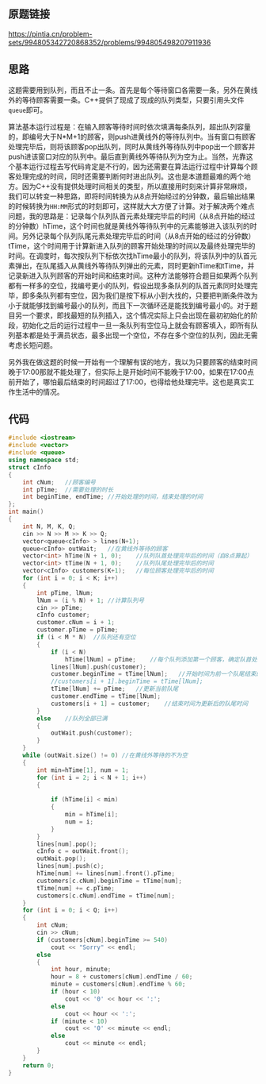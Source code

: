 ## 原题链接
https://pintia.cn/problem-sets/994805342720868352/problems/994805498207911936

## 思路
这题需要用到队列，而且不止一条。首先是每个等待窗口各需要一条，另外在黄线外的等待顾客需要一条。C++提供了现成了现成的队列类型，只要引用头文件`queue`即可。

算法基本运行过程是：在输入顾客等待时间时依次填满每条队列，超出队列容量的，即编号大于N*M+1的顾客，则push进黄线外的等待队列中。当有窗口有顾客处理完毕后，则将该顾客pop出队列，同时从黄线外等待队列中pop出一个顾客并push进该窗口对应的队列中。最后直到黄线外等待队列为空为止。当然，光靠这个基本运行过程去写代码肯定是不行的，因为还需要在算法运行过程中计算每个顾客处理完成的时间，同时还需要判断何时进出队列。这也是本道题最难的两个地方。因为C++没有提供处理时间相关的类型，所以直接用时刻来计算非常麻烦，我们可以转变一种思路，即将时间转换为从8点开始经过的分钟数，最后输出结果的时候转换为`HH:MM`形式的时刻即可，这样就大大方便了计算。对于解决两个难点问题，我的思路是：记录每个队列队首元素处理完毕后的时间（从8点开始的经过的分钟数）hTime，这个时间也就是黄线外等待队列中的元素能够进入该队列的时间。另外记录每个队列队尾元素处理完毕后的时间（从8点开始的经过的分钟数）tTime，这个时间用于计算新进入队列的顾客开始处理的时间以及最终处理完毕的时间。在调度时，每次按队列下标依次找hTime最小的队列，将该队列中的队首元素弹出，在队尾插入从黄线外等待队列弹出的元素，同时更新hTime和tTime，并记录新进入队列顾客的开始时间和结束时间。这种方法能够符合题目如果两个队列都有一样多的空位，找编号更小的队列，假设出现多条队列的队首元素同时处理完毕，即多条队列都有空位，因为我们是按下标从小到大找的，只要把判断条件改为小于就能够找到编号最小的队列，而且下一次循环还是能找到编号最小的。对于题目另一个要求，即找最短的队列插入，这个情况实际上只会出现在最初初始化的阶段，初始化之后的运行过程中一旦一条队列有空位马上就会有顾客填入，即所有队列基本都是处于满员状态，最多出现一个空位，不存在多个空位的队列，因此无需考虑长短问题。

另外我在做这题的时候一开始有一个理解有误的地方，我以为只要顾客的结束时间晚于17:00那就不能处理了，但实际上是开始时间不能晚于17:00，如果在17:00点前开始了，哪怕最后结束的时间超过了17:00，也得给他处理完毕。这也是真实工作生活中的情况。

## 代码
```cpp
#include <iostream>
#include <vector>
#include <queue>
using namespace std;
struct cInfo
{
	int cNum;	//顾客编号
	int pTime;	//需要处理的时长
	int beginTime, endTime;	//开始处理的时间，结束处理的时间
};
int main()
{
	int N, M, K, Q;
	cin >> N >> M >> K >> Q;
	vector<queue<cInfo> > lines(N+1);
	queue<cInfo> outWait;	//在黄线外等待的顾客
	vector<int> hTime(N + 1, 0);	//队列队首处理完毕后的时间（自8点算起）
	vector<int> tTime(N + 1, 0);	//队列队尾处理完毕后的时间
	vector<cInfo> customers(K+1);	//每位顾客处理完毕后的时间
	for (int i = 0; i < K; i++)
	{
		int pTime, lNum;
		lNum = (i % N) + 1;	//计算队列号
		cin >> pTime;
		cInfo customer;
		customer.cNum = i + 1;
		customer.pTime = pTime;
		if (i < M * N)	//队列还有空位
		{
			if (i < N)
				hTime[lNum] = pTime;	//每个队列添加第一个顾客，确定队首处理完毕后的时间
			lines[lNum].push(customer);
			customer.beginTime = tTime[lNum];	//开始时间为前一个队尾结束的时间
			//customers[i + 1].beginTime = tTime[lNum];	
			tTime[lNum] += pTime;	//更新当前队尾
			customer.endTime = tTime[lNum];
			customers[i + 1] = customer;	//结束时间为更新后的队尾时间
		}
		else	//队列全部已满
		{
			outWait.push(customer);
		}
	}
	while (outWait.size() != 0)	//在黄线外等待的不为空
	{
		int min=hTime[1], num = 1;
		for (int i = 2; i < N + 1; i++)
		{
	
			if (hTime[i] < min)
			{
				min = hTime[i];
				num = i;
			}
		}
		lines[num].pop();
		cInfo c = outWait.front();
		outWait.pop();
		lines[num].push(c);
		hTime[num] += lines[num].front().pTime;
		customers[c.cNum].beginTime = tTime[num];
		tTime[num] += c.pTime;
		customers[c.cNum].endTime = tTime[num];
	}
	for (int i = 0; i < Q; i++)
	{
		int cNum;
		cin >> cNum;
		if (customers[cNum].beginTime >= 540)
			cout << "Sorry" << endl;
		else
		{
			int hour, minute;
			hour = 8 + customers[cNum].endTime / 60;
			minute = customers[cNum].endTime % 60;
			if (hour < 10)
				cout << '0' << hour << ':';
			else
				cout << hour << ':';
			if (minute < 10)
				cout << '0' << minute << endl;
			else
				cout << minute << endl;
		}
	}
	return 0;
}
```